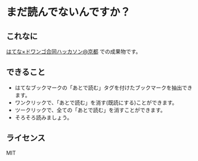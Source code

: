 # まだ読んでないんですか？
## これなに
[はてな×ドワンゴ合同ハッカソン@京都](http://dwangohatena.connpass.com/event/21713/) での成果物です。

## できること
* はてなブックマークの「あとで読む」タグを付けたブックマークを抽出できます。
* ワンクリックで、「あとで読む」を消す(既読にする)ことができます。
* ツークリックで、全ての「あとで読む」を消すことができます。
* そろそろ読みましょう。

## ライセンス
MIT